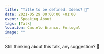 ```yaml
---
title: "Title to be defined. Ideas? 🤔"
date: 2021-05-29 00:00:00 +01:00
event: Speaking About
tags: [Talk]
location: Castelo Branco, Portugal
image: ""
---
```


Still thinking about this talk, any suggestion? 🙂